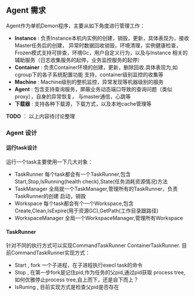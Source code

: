 ## Agent 需求 ##

Agent作为单机Demon程序，主要从如下角度进行管理工作：
 - **Instance** : 负责Instance本机内实例的创建，销毁，更新，具体表现为，接收Master任务后的创建，
 异常时数据回收销毁，环境清理，实例健康检查，Frozen模式支持可排查，环境Gc，用户自定义行为，以及与Instance
 相关的辅助服务（日志收集服务的起停，业务监控服务的起停）
 - **Container** : 负责Container环境的创建，更新，删除回收.具体表现为,如cgroup下的各子系统配置功能
 支持，container级别监控的收集等
 - **Machine** : Machine级别的整机监控，异常发现等机器级别的服务
 - **Agent** : 包含支持查询服务，屏蔽业务动态端口导致的查询问题（类似proxy），自身的异常恢复， 与master通信，心跳等
 - **下载器** : 支持各种下载源，下载方式，以及本地cache管理等
 

**TODO** ： 以上内容待讨论整理

### Agent 设计

#### 运行task设计
运行一个task主要使用一下几大对象：
* TaskRunner 每个task都会有一个TaskRunner,包含Start,Stop,IsRunning(health check),State(任务消耗资源情况)方法
* TaskManager 全局就一个TaskManager,管理所有的TaskRunner，负责TaskRunner的创建 启动，销毁 
* Workspace 每个task都会有个一个Workspace,包含Create,Clean,IsExpire(用于资源GC),GetPath(工作目录跟路径)
* WorkspaceManager 全局一个WorkspaceManager,管理所有Workspace 


#### TaskRunner
针对不同的执行方式可以实现CommandTaskRunner ContainerTaskRunner.
目前CommandTaskRunner实现方式：
* Start , fork 一个子进程，在子进程执行execl task的命令
* Stop , 在第一步fork是记住pid,作为任务的父pid,通过pid获取 process tree,如何优雅停止process tree,自上而下，还是自下而上？
* IsRuning , 目前实现方式是检查父pid是否存在

